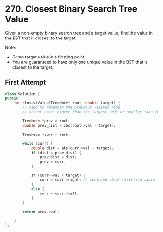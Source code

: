 # 270. Closest Binary Search Tree Value

Given a non-empty binary search tree and a target value, find the value in the BST that is closest to the target.

Note:

- Given target value is a floating point.
- You are guaranteed to have only one unique value in the BST that is closest to the target.

## First Attempt

```c++
class Solution {
public:
    int closestValue(TreeNode* root, double target) {
        // need to remember the previous visited node
        // corner case: bigger than the largest node or smaller than the smallest node
        
        TreeNode *prev = root;
        double prev_dist = abs(root->val - target);
        
        TreeNode *curr = root;
        
        while (curr) {
            double dist = abs(curr->val - target);
            if (dist < prev_dist) {
                prev_dist = dist;
                prev = curr;
            }
            
            if (curr->val < target) {
                curr = curr->right; // confused about direction again
            }
            else {
                curr = curr->left;
            }
        }
        
        return prev->val;
        
    }
};
```